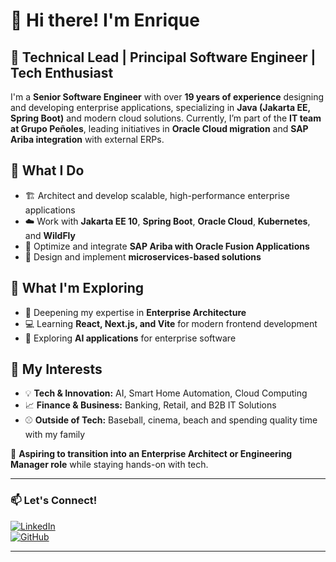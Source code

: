 # 👋 Hi there! I'm Enrique  
## 🚀 Technical Lead | Principal Software Engineer | Tech Enthusiast  

I'm a **Senior Software Engineer** with over **19 years of experience** designing and developing enterprise applications, specializing in **Java (Jakarta EE, Spring Boot)** and modern cloud solutions. Currently, I’m part of the **IT team at Grupo Peñoles**, leading initiatives in **Oracle Cloud migration** and **SAP Ariba integration** with external ERPs.  

## 🔹 What I Do  
- 🏗️ Architect and develop scalable, high-performance enterprise applications  
- ☁️ Work with **Jakarta EE 10**, **Spring Boot**, **Oracle Cloud**, **Kubernetes**, and **WildFly**  
- 🔄 Optimize and integrate **SAP Ariba with Oracle Fusion Applications**  
- 🧩 Design and implement **microservices-based solutions**  

## 🔹 What I'm Exploring  
- 📌 Deepening my expertise in **Enterprise Architecture**  
- 💻 Learning **React, Next.js, and Vite** for modern frontend development  
- 🤖 Exploring **AI applications** for enterprise software  

## 🔹 My Interests  
- 💡 **Tech & Innovation:** AI, Smart Home Automation, Cloud Computing  
- 📈 **Finance & Business:** Banking, Retail, and B2B IT Solutions  
- ⚾ **Outside of Tech:** Baseball, cinema, beach and spending quality time with my family  

🎯 **Aspiring to transition into an Enterprise Architect or Engineering Manager role** while staying hands-on with tech.  

---

### 📫 Let's Connect!  
[![LinkedIn](https://img.shields.io/badge/LinkedIn-Connect-blue?style=flat&logo=linkedin)](https://www.linkedin.com/in/your-profile)  
[![GitHub](https://img.shields.io/badge/GitHub-Follow-black?style=flat&logo=github)](https://github.com/your-username)  

---

